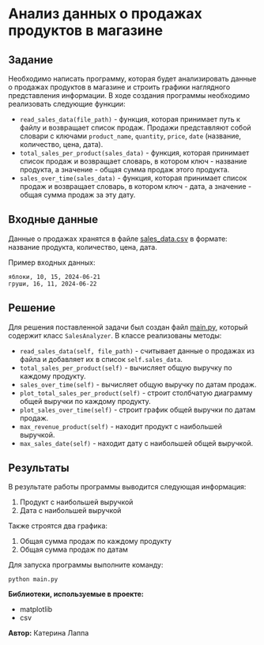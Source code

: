 # Анализ данных о продажах продуктов в магазине

## Задание

Необходимо написать программу, которая будет анализировать данные о продажах продуктов в магазине и строить графики наглядного представления информации. В ходе создания программы необходимо реализовать следующие функции:

- `read_sales_data(file_path)` - функция, которая принимает путь к файлу и возвращает список продаж. Продажи представляют собой словари с ключами `product_name`, `quantity`, `price`, `date` (название, количество, цена, дата).
- `total_sales_per_product(sales_data)` - функция, которая принимает список продаж и возвращает словарь, в котором ключ - название продукта, а значение - общая сумма продаж этого продукта.
- `sales_over_time(sales_data)` - функция, которая принимает список продаж и возвращает словарь, в котором ключ - дата, а значение - общая сумма продаж за эту дату.

## Входные данные

Данные о продажах хранятся в файле [sales_data.csv](https://#) в формате: название продукта, количество, цена, дата.

Пример входных данных:

```text
яблоки, 10, 15, 2024-06-21 
груши, 16, 11, 2024-06-22
```

## Решение

Для решения поставленной задачи был создан файл [main.py](https://#),  который содержит класс `SalesAnalyzer`. В классе реализованы методы:

- `read_sales_data(self, file_path)` - считывает данные о продажах из файла и добавляет их в список `self.sales_data`.
- `total_sales_per_product(self)` - вычисляет общую выручку по каждому продукту.
- `sales_over_time(self)` - вычисляет общую выручку по датам продаж.
- `plot_total_sales_per_product(self)` - строит столбчатую диаграмму общей выручки по каждому продукту.
- `plot_sales_over_time(self)` - строит график общей выручки по датам продаж.
- `max_revenue_product(self)` - находит продукт с наибольшей выручкой.
- `max_sales_date(self)` - находит дату с наибольшей общей выручкой.


## Результаты

В результате работы программы выводится следующая информация:
1. Продукт с наибольшей выручкой
2. Дата с наибольшей выручкой 

Также строятся два графика: 
1.  Общая сумма продаж по каждому продукту
2.  Общая сумма продаж по датам


Для запуска программы выполните команду:

```
python main.py
```

**Библиотеки, используемые в проекте:**

- matplotlib
- csv

**Автор:** Катерина Лаппа
